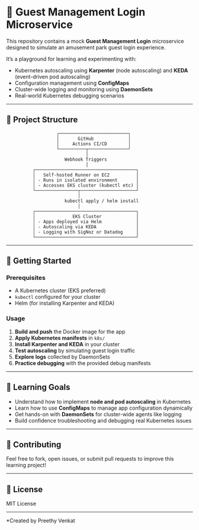 # 🎢 Guest Management Login Microservice

This repository contains a mock **Guest Management Login** microservice designed to simulate an amusement park guest login experience.

It’s a playground for learning and experimenting with:

- Kubernetes autoscaling using **Karpenter** (node autoscaling) and **KEDA** (event-driven pod autoscaling)
- Configuration management using **ConfigMaps**
- Cluster-wide logging and monitoring using **DaemonSets**
- Real-world Kubernetes debugging scenarios

---

## 📁 Project Structure

                       ┌──────────────────────────┐
                       │       GitHub             │
                       │     Actions CI/CD        │
                       └──────────┬───────────────┘
                                  │
                          Webhook Triggers
                                  │
              ┌──────────────────────────────────────┐
              │   Self-hosted Runner on EC2          │
              │ - Runs in isolated environment       │
              │ - Accesses EKS cluster (kubectl etc) │
              └────────────────┬─────────────────────┘
                               │
                          kubectl apply / helm install
                               │
              ┌──────────────────────────────────────┐
              │              EKS Cluster             │
              │ - Apps deployed via Helm             │
              │ - Autoscaling via KEDA               │
              │ - Logging with SigNoz or Datadog     │
              └──────────────────────────────────────┘



---

## 🚀 Getting Started

### Prerequisites
- A Kubernetes cluster (EKS preferred)
- `kubectl` configured for your cluster
- Helm (for installing Karpenter and KEDA)

### Usage

1. **Build and push** the Docker image for the app  
2. **Apply Kubernetes manifests** in `k8s/`  
3. **Install Karpenter and KEDA** in your cluster  
4. **Test autoscaling** by simulating guest login traffic  
5. **Explore logs** collected by DaemonSets  
6. **Practice debugging** with the provided debug manifests

---

## 🧩 Learning Goals

- Understand how to implement **node and pod autoscaling** in Kubernetes  
- Learn how to use **ConfigMaps** to manage app configuration dynamically  
- Get hands-on with **DaemonSets** for cluster-wide agents like logging  
- Build confidence troubleshooting and debugging real Kubernetes issues

---

## 🤝 Contributing

Feel free to fork, open issues, or submit pull requests to improve this learning project!

---

## 📜 License

MIT License

---

*Created by Preethy Venkat  
